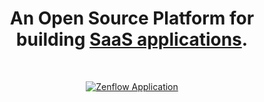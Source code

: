 <h1 align="center">An Open Source Platform for building <a href="https://zenflow.app">SaaS applications</a>.</h1><br>

<p align="center">
  <a href="https://zenflow.app">
    <img src="https://zenflow.app/_astro/dark-kanban.51390fd6_vIfr7.webp" srcset="https://zenflow.app/_astro/dark-kanban.51390fd6_1tAM0H.webp 980w, https://zenflow.app/_astro/dark-kanban.51390fd6_htsmY.webp 1960w" loading="eager" alt="Zenflow Application" decoding="async">
  </a>
</p>

